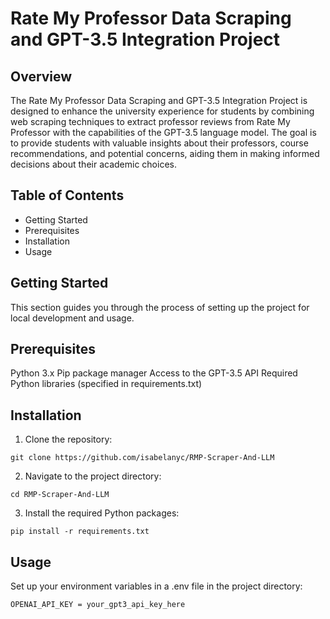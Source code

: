 # Rate My Professor Data Scraping and GPT-3.5 Integration Project
## Overview
The Rate My Professor Data Scraping and GPT-3.5 Integration Project is designed to enhance the university experience for students by combining web scraping techniques to extract professor reviews from Rate My Professor with the capabilities of the GPT-3.5 language model. The goal is to provide students with valuable insights about their professors, course recommendations, and potential concerns, aiding them in making informed decisions about their academic choices.

## Table of Contents
- Getting Started
- Prerequisites
- Installation
- Usage

## Getting Started
This section guides you through the process of setting up the project for local development and usage.

## Prerequisites
Python 3.x
Pip package manager
Access to the GPT-3.5 API
Required Python libraries (specified in requirements.txt)

## Installation
1. Clone the repository:
```
git clone https://github.com/isabelanyc/RMP-Scraper-And-LLM
```

2. Navigate to the project directory:
```
cd RMP-Scraper-And-LLM
```

3. Install the required Python packages:
```
pip install -r requirements.txt
```

## Usage
Set up your environment variables in a .env file in the project directory: 
```
OPENAI_API_KEY = your_gpt3_api_key_here
```